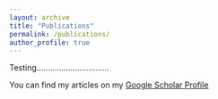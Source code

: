 ```yaml
---
layout: archive
title: "Publications"
permalink: /publications/
author_profile: true
---
```



Testing................................

You can find my articles on my [Google Scholar Profile](https://scholar.google.com/citations?user=6jxHQMIAAAAJ&hl=en)



